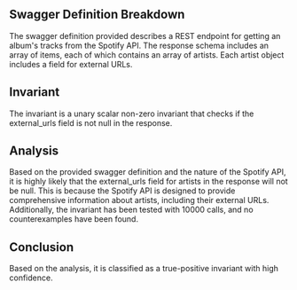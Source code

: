 ## Swagger Definition Breakdown
The swagger definition provided describes a REST endpoint for getting an album's tracks from the Spotify API. The response schema includes an array of items, each of which contains an array of artists. Each artist object includes a field for external URLs.

## Invariant
The invariant is a unary scalar non-zero invariant that checks if the external_urls field is not null in the response.

## Analysis
Based on the provided swagger definition and the nature of the Spotify API, it is highly likely that the external_urls field for artists in the response will not be null. This is because the Spotify API is designed to provide comprehensive information about artists, including their external URLs. Additionally, the invariant has been tested with 10000 calls, and no counterexamples have been found.

## Conclusion
Based on the analysis, it is classified as a true-positive invariant with high confidence.
